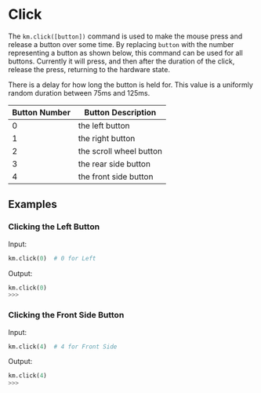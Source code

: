 # Click

The `km.click([button])` command is used to make the mouse press and release a button over some time. By replacing
`button` with the number representing a button as shown below, this command can be used for all buttons. Currently it
will press, and then after the duration of the click, release the press, returning to the hardware state.

There is a delay for how long the button is held for. This value is a uniformly random duration between 75ms and 125ms.

| Button Number | Button Description      |
| ------------- | ----------------------- |
| 0             | the left button         |
| 1             | the right button        |
| 2             | the scroll wheel button |
| 3             | the rear side button    |
| 4             | the front side button   |

## Examples

### Clicking the Left Button

Input:
```python
km.click(0)  # 0 for Left
```

Output:
```python
km.click(0)
>>>
```

### Clicking the Front Side Button

Input:
```python
km.click(4)  # 4 for Front Side
```

Output:
```python
km.click(4)
>>>
```
